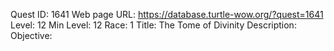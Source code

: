 Quest ID: 1641
Web page URL: https://database.turtle-wow.org/?quest=1641
Level: 12
Min Level: 12
Race: 1
Title: The Tome of Divinity
Description: 
Objective: 
